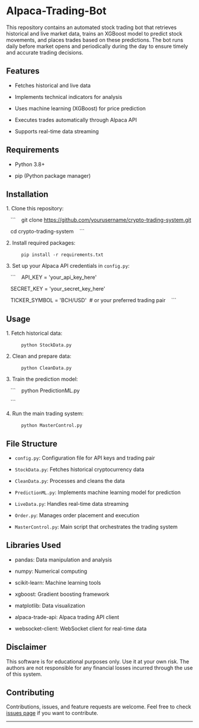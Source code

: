 # Alpaca-Trading-Bot

This repository contains an automated stock trading bot that retrieves historical and live market data, trains an XGBoost model to predict stock movements, and places trades based on these predictions. The bot runs daily before market opens and periodically during the day to ensure timely and accurate trading decisions.


## Features

- Fetches historical and live data

- Implements technical indicators for analysis

- Uses machine learning (XGBoost) for price prediction

- Executes trades automatically through Alpaca API

- Supports real-time data streaming

## Requirements

- Python 3.8+

- pip (Python package manager)

## Installation

1\. Clone this repository:

   ```
   git clone https://github.com/yourusername/crypto-trading-system.git

   cd crypto-trading-system
   ```

2\. Install required packages:

   ```
   pip install -r requirements.txt
   ```

3\. Set up your Alpaca API credentials in `config.py`:

   ```
   API_KEY = 'your_api_key_here'

   SECRET_KEY = 'your_secret_key_here'

   TICKER_SYMBOL = 'BCH/USD'  # or your preferred trading pair
   ```

## Usage

1\. Fetch historical data:

   ```
   python StockData.py
   ```

2\. Clean and prepare data:

   ```
   python CleanData.py
   ```

3\. Train the prediction model:

   ```
   python PredictionML.py

   ```

4\. Run the main trading system:

   ```
   python MasterControl.py
   ```

## File Structure

- `config.py`: Configuration file for API keys and trading pair

- `StockData.py`: Fetches historical cryptocurrency data

- `CleanData.py`: Processes and cleans the data

- `PredictionML.py`: Implements machine learning model for prediction

- `LiveData.py`: Handles real-time data streaming

- `Order.py`: Manages order placement and execution

- `MasterControl.py`: Main script that orchestrates the trading system

## Libraries Used

- pandas: Data manipulation and analysis

- numpy: Numerical computing

- scikit-learn: Machine learning tools

- xgboost: Gradient boosting framework

- matplotlib: Data visualization

- alpaca-trade-api: Alpaca trading API client

- websocket-client: WebSocket client for real-time data

## Disclaimer

This software is for educational purposes only. Use it at your own risk. The authors are not responsible for any financial losses incurred through the use of this system.

## Contributing

Contributions, issues, and feature requests are welcome. Feel free to check [issues page](https://github.com/yourusername/crypto-trading-system/issues) if you want to contribute.



---

